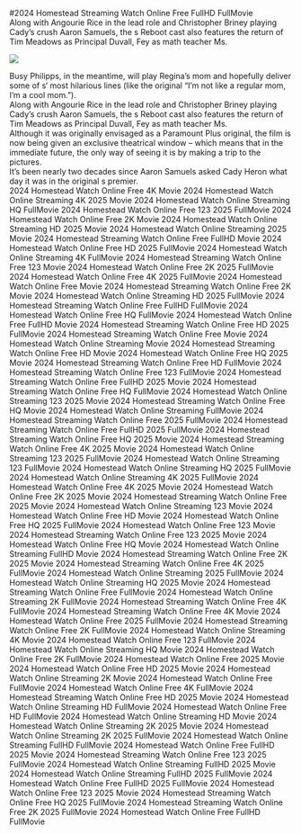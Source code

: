 #2024 Homestead Streaming Watch Online Free FullHD FullMovie  
Along with Angourie Rice in the lead role and Christopher Briney playing Cady’s crush Aaron Samuels, the s Reboot cast also features the return of Tim Meadows as Principal Duvall, Fey as math teacher Ms.  
  
[![](https://i.imgur.com/qSNzIqt.png)](https://movie.rssnews.media/jPcRAvg.php)  
  
Busy Philipps, in the meantime, will play Regina’s mom and hopefully deliver some of s‘ most hilarious lines (like the original “I’m not like a regular mom, I’m a cool mom.”).  
Along with Angourie Rice in the lead role and Christopher Briney playing Cady’s crush Aaron Samuels, the s Reboot cast also features the return of Tim Meadows as Principal Duvall, Fey as math teacher Ms.  
Although it was originally envisaged as a Paramount Plus original, the film is now being given an exclusive theatrical window – which means that in the immediate future, the only way of seeing it is by making a trip to the pictures.  
It’s been nearly two decades since Aaron Samuels asked Cady Heron what day it was in the original s premier.  
2024 Homestead Watch Online Free 4K Movie
2024 Homestead Watch Online Streaming 4K 2025 Movie
2024 Homestead Watch Online Streaming HQ FullMovie
2024 Homestead Watch Online Free 123 2025 FullMovie
2024 Homestead Watch Online Free 2K Movie
2024 Homestead Watch Online Streaming HD 2025 Movie
2024 Homestead Watch Online Streaming 2025 Movie
2024 Homestead Streaming Watch Online Free FullHD Movie
2024 Homestead Watch Online Free HD 2025 FullMovie
2024 Homestead Watch Online Streaming 4K FullMovie
2024 Homestead Streaming Watch Online Free 123 Movie
2024 Homestead Watch Online Free 2K 2025 FullMovie
2024 Homestead Watch Online Free 4K 2025 FullMovie
2024 Homestead Watch Online Free Movie
2024 Homestead Streaming Watch Online Free 2K Movie
2024 Homestead Watch Online Streaming HD 2025 FullMovie
2024 Homestead Streaming Watch Online Free FullHD FullMovie
2024 Homestead Watch Online Free HQ FullMovie
2024 Homestead Watch Online Free FullHD Movie
2024 Homestead Streaming Watch Online Free HD 2025 FullMovie
2024 Homestead Streaming Watch Online Free Movie
2024 Homestead Watch Online Streaming Movie
2024 Homestead Streaming Watch Online Free HD Movie
2024 Homestead Watch Online Free HQ 2025 Movie
2024 Homestead Streaming Watch Online Free HD FullMovie
2024 Homestead Streaming Watch Online Free 123 FullMovie
2024 Homestead Streaming Watch Online Free FullHD 2025 Movie
2024 Homestead Streaming Watch Online Free HQ FullMovie
2024 Homestead Watch Online Streaming 123 2025 Movie
2024 Homestead Streaming Watch Online Free HQ Movie
2024 Homestead Watch Online Streaming FullMovie
2024 Homestead Streaming Watch Online Free 2025 FullMovie
2024 Homestead Streaming Watch Online Free FullHD 2025 FullMovie
2024 Homestead Streaming Watch Online Free HQ 2025 Movie
2024 Homestead Streaming Watch Online Free 4K 2025 Movie
2024 Homestead Watch Online Streaming 123 2025 FullMovie
2024 Homestead Watch Online Streaming 123 FullMovie
2024 Homestead Watch Online Streaming HQ 2025 FullMovie
2024 Homestead Watch Online Streaming 4K 2025 FullMovie
2024 Homestead Watch Online Free 4K 2025 Movie
2024 Homestead Watch Online Free 2K 2025 Movie
2024 Homestead Streaming Watch Online Free 2025 Movie
2024 Homestead Watch Online Streaming 123 Movie
2024 Homestead Watch Online Free HD Movie
2024 Homestead Watch Online Free HQ 2025 FullMovie
2024 Homestead Watch Online Free 123 Movie
2024 Homestead Streaming Watch Online Free 123 2025 Movie
2024 Homestead Watch Online Free HQ Movie
2024 Homestead Watch Online Streaming FullHD Movie
2024 Homestead Streaming Watch Online Free 2K 2025 Movie
2024 Homestead Streaming Watch Online Free 4K 2025 FullMovie
2024 Homestead Watch Online Streaming 2025 FullMovie
2024 Homestead Watch Online Streaming HQ 2025 Movie
2024 Homestead Streaming Watch Online Free FullMovie
2024 Homestead Watch Online Streaming 2K FullMovie
2024 Homestead Streaming Watch Online Free 4K FullMovie
2024 Homestead Streaming Watch Online Free 4K Movie
2024 Homestead Watch Online Free 2025 FullMovie
2024 Homestead Streaming Watch Online Free 2K FullMovie
2024 Homestead Watch Online Streaming 4K Movie
2024 Homestead Watch Online Free 123 FullMovie
2024 Homestead Watch Online Streaming HQ Movie
2024 Homestead Watch Online Free 2K FullMovie
2024 Homestead Watch Online Free 2025 Movie
2024 Homestead Watch Online Free HD 2025 Movie
2024 Homestead Watch Online Streaming 2K Movie
2024 Homestead Watch Online Free FullMovie
2024 Homestead Watch Online Free 4K FullMovie
2024 Homestead Streaming Watch Online Free HD 2025 Movie
2024 Homestead Watch Online Streaming HD FullMovie
2024 Homestead Watch Online Free HD FullMovie
2024 Homestead Watch Online Streaming HD Movie
2024 Homestead Watch Online Streaming 2K 2025 Movie
2024 Homestead Watch Online Streaming 2K 2025 FullMovie
2024 Homestead Watch Online Streaming FullHD FullMovie
2024 Homestead Watch Online Free FullHD 2025 Movie
2024 Homestead Streaming Watch Online Free 123 2025 FullMovie
2024 Homestead Watch Online Streaming FullHD 2025 Movie
2024 Homestead Watch Online Streaming FullHD 2025 FullMovie
2024 Homestead Watch Online Free FullHD 2025 FullMovie
2024 Homestead Watch Online Free 123 2025 Movie
2024 Homestead Streaming Watch Online Free HQ 2025 FullMovie
2024 Homestead Streaming Watch Online Free 2K 2025 FullMovie
2024 Homestead Watch Online Free FullHD FullMovie